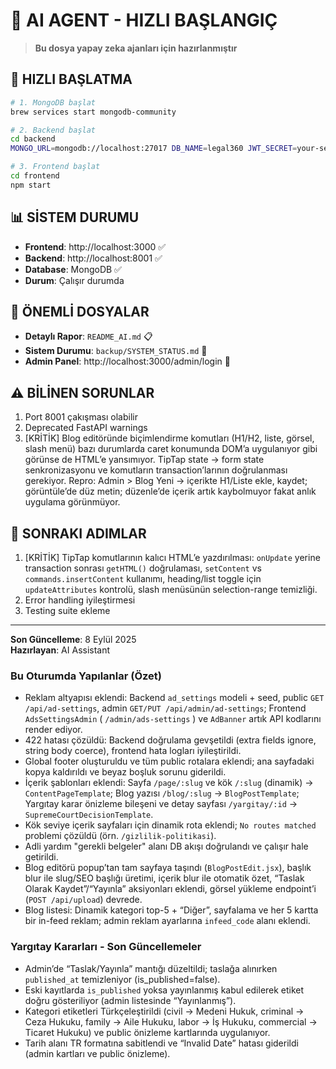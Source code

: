 # 🤖 AI AGENT - HIZLI BAŞLANGIÇ

> **Bu dosya yapay zeka ajanları için hazırlanmıştır**

## 🚀 HIZLI BAŞLATMA

```bash
# 1. MongoDB başlat
brew services start mongodb-community

# 2. Backend başlat
cd backend
MONGO_URL=mongodb://localhost:27017 DB_NAME=legal360 JWT_SECRET=your-secret-key PORT=8001 python3 server.py

# 3. Frontend başlat
cd frontend
npm start
```

## 📊 SİSTEM DURUMU

- **Frontend**: http://localhost:3000 ✅
- **Backend**: http://localhost:8001 ✅  
- **Database**: MongoDB ✅
- **Durum**: Çalışır durumda

## 📁 ÖNEMLİ DOSYALAR

- **Detaylı Rapor**: `README_AI.md` 📋
- **Sistem Durumu**: `backup/SYSTEM_STATUS.md` 🔧
- **Admin Panel**: http://localhost:3000/admin/login 🔐

## ⚠️ BİLİNEN SORUNLAR

1. Port 8001 çakışması olabilir
2. Deprecated FastAPI warnings
3. [KRİTİK] Blog editöründe biçimlendirme komutları (H1/H2, liste, görsel, slash menü) bazı durumlarda caret konumunda DOM’a uygulanıyor gibi görünse de HTML’e yansımıyor. TipTap state → form state senkronizasyonu ve komutların transaction’larının doğrulanması gerekiyor. Repro: Admin > Blog Yeni → içerikte H1/Liste ekle, kaydet; görüntüle’de düz metin; düzenle’de içerik artık kaybolmuyor fakat anlık uygulama görünmüyor.

## 🎯 SONRAKI ADIMLAR

1. [KRİTİK] TipTap komutlarının kalıcı HTML’e yazdırılması: `onUpdate` yerine transaction sonrası `getHTML()` doğrulaması, `setContent` vs `commands.insertContent` kullanımı, heading/list toggle için `updateAttributes` kontrolü, slash menüsünün selection-range temizliği.
2. Error handling iyileştirmesi  
3. Testing suite ekleme

---
**Son Güncelleme**: 8 Eylül 2025  
**Hazırlayan**: AI Assistant

### Bu Oturumda Yapılanlar (Özet)
- Reklam altyapısı eklendi: Backend `ad_settings` modeli + seed, public `GET /api/ad-settings`, admin `GET/PUT /api/admin/ad-settings`; Frontend `AdsSettingsAdmin` ( `/admin/ads-settings` ) ve `AdBanner` artık API kodlarını render ediyor.
- 422 hatası çözüldü: Backend doğrulama gevşetildi (extra fields ignore, string body coerce), frontend hata logları iyileştirildi.
- Global footer oluşturuldu ve tüm public rotalara eklendi; ana sayfadaki kopya kaldırıldı ve beyaz boşluk sorunu giderildi.
- İçerik şablonları eklendi: Sayfa `/page/:slug` ve kök `/:slug` (dinamik) → `ContentPageTemplate`; Blog yazısı `/blog/:slug` → `BlogPostTemplate`; Yargıtay karar önizleme bileşeni ve detay sayfası `/yargitay/:id` → `SupremeCourtDecisionTemplate`.
- Kök seviye içerik sayfaları için dinamik rota eklendi; `No routes matched` problemi çözüldü (örn. `/gizlilik-politikasi`).
- Adli yardım "gerekli belgeler" alanı DB akışı doğrulandı ve çalışır hale getirildi.
 - Blog editörü popup’tan tam sayfaya taşındı (`BlogPostEdit.jsx`), başlık blur ile slug/SEO başlığı üretimi, içerik blur ile otomatik özet, “Taslak Olarak Kaydet”/“Yayınla” aksiyonları eklendi, görsel yükleme endpoint’i (`POST /api/upload`) devrede.
 - Blog listesi: Dinamik kategori top-5 + “Diğer”, sayfalama ve her 5 kartta bir in-feed reklam; admin reklam ayarlarına `infeed_code` alanı eklendi.

### Yargıtay Kararları - Son Güncellemeler

- Admin’de “Taslak/Yayınla” mantığı düzeltildi; taslağa alınırken `published_at` temizleniyor (is_published=false).
- Eski kayıtlarda `is_published` yoksa yayınlanmış kabul edilerek etiket doğru gösteriliyor (admin listesinde “Yayınlanmış”).
- Kategori etiketleri Türkçeleştirildi (civil → Medeni Hukuk, criminal → Ceza Hukuku, family → Aile Hukuku, labor → İş Hukuku, commercial → Ticaret Hukuku) ve public önizleme kartlarında uygulanıyor.
- Tarih alanı TR formatına sabitlendi ve “Invalid Date” hatası giderildi (admin kartları ve public önizleme).

